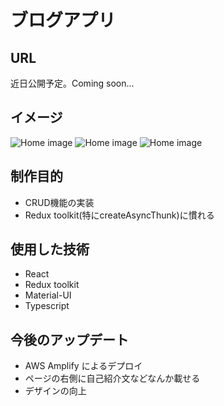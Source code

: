 # ブログアプリ

## URL

近日公開予定。Coming soon...

## イメージ

![Home image](https://user-images.githubusercontent.com/76551800/125451437-5a562a54-f80c-48a5-a125-b1d396c591cc.png)
![Home image](https://user-images.githubusercontent.com/76551800/125451497-f6a45341-011d-48b8-88a6-aa3b59572587.png)
![Home image](https://user-images.githubusercontent.com/76551800/125451511-37eb415d-185c-4ba8-94ef-d89f81169baa.png)

## 制作目的
- CRUD機能の実装
- Redux toolkit(特にcreateAsyncThunk)に慣れる

## 使用した技術

- React
- Redux toolkit
- Material-UI
- Typescript

## 今後のアップデート

- AWS Amplify によるデプロイ
- ページの右側に自己紹介文などなんか載せる
- デザインの向上